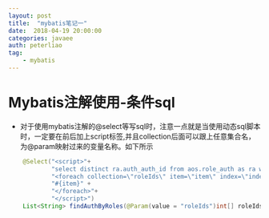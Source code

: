 ```yaml
---
layout: post
title:  "mybatis笔记一"
date:  2018-04-19 20:00:00
categories: javaee
auth: peterliao
tag: 
    - mybatis
---
```


Mybatis注解使用-条件sql
========

* 对于使用mybatis注解的@select等写sql时，注意一点就是当使用动态sql脚本时，一定要在前后加上script标签,并且collection后面可以跟上任意集合名，为@param映射过来的变量名称。如下所示

```java
    @Select("<script>"+
            "select distinct ra.auth_auth_id from aos.role_auth as ra where ra.role_role_id in "+
            "<foreach collection=\"roleIds\" item=\"item\" index=\"index\" open=\"(\" close=\")\" separator=\",\">" +
            "#{item}" +
            "</foreach>"+
            "</script>")
    List<String> findAuthByRoles(@Param(value = "roleIds")int[] roleIds);
```